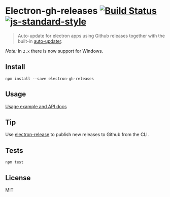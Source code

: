 # Electron-gh-releases [![Build Status](https://travis-ci.org/jenslind/electron-gh-releases.svg?branch=master)](https://travis-ci.org/jenslind/electron-gh-releases) [![js-standard-style](https://img.shields.io/badge/code%20style-standard-brightgreen.svg?style=flat)](https://github.com/feross/standard)
> Auto-update for electron apps using Github releases together with the built-in [auto-updater](https://github.com/atom/electron/blob/master/docs/api/auto-updater.md).

*Note:* In `2.x` there is now support for Windows.

## Install

```
npm install --save electron-gh-releases
```

## Usage

[Usage example and API docs](https://github.com/jenslind/electron-gh-releases/tree/master/docs/2.x)

## Tip

Use [electron-release](https://github.com/jenslind/electron-release) to publish new releases to Github from the CLI.

## Tests

```
npm test
```

## License
MIT
